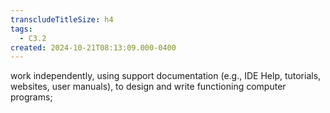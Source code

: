 ```yaml
---
transcludeTitleSize: h4
tags:
  - C3.2
created: 2024-10-21T08:13:09.000-0400
---
```

work independently, using support documentation (e.g., IDE Help, tutorials, websites, user manuals), to design and write functioning computer programs;